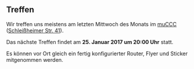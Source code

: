 ## Treffen

Wir treffen uns meistens am letzten Mittwoch des Monats im [muCCC](http://muc.ccc.de) ([Schleißheimer Str. 41](http://osm.org/go/0JAf0IVLh?node=2012031859)).

Das nächste Treffen findet am **25. Januar 2017 um 20:00 Uhr** statt.

Es können vor Ort gleich ein fertig konfigurierter Router, Flyer und Sticker mitgenommen werden.
